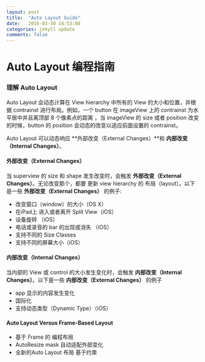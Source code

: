 ```yaml
---
layout: post
title:  "Auto Layout Guide"
date:   2016-03-30 14:53:08
categories: jekyll update
comments: false
---
```

# Auto Layout 编程指南

### 理解 Auto Layout

Auto Layout 会动态计算在 View hierarchy 中所有的 View 的大小和位置，并根据 contrainst 进行布局。例如，一个 button 在 imageView 上的 contrainst 为水平居中并且离顶部 8 个像素点的距离 ，当 imageView 的 size 或者 position 改变的时候，button 的 position 会动态的改变以适应前面设置的 contrainst。

Auto Layout 可以动态响应 **外部改变（External Changes）**和 **内部改变（Internal Changes）**。

#### 外部改变（External Changes）
当 superview 的 size 和 shape 发生改变时，会触发 **外部改变（External Changes）**。无论改变那个，都要 更新 view hierarchy 的 布局（layout）。以下是一些 **外部改变（External Changes）** 的例子:

* 改变窗口（window）的大小（OS X）
* 在iPad上 进入或者离开 Split View（iOS）
* 设备旋转 （iOS）
* 电话或录音的 bar 的出现或消失 （iOS）
* 支持不同的 Size Classes
* 支持不同的屏幕大小（iOS）

#### 内部改变（Internal Changes）

当内部的 View 或 control 的大小发生变化时，会触发 **内部改变（Internal Changes）**。以下是一些 **内部改变（External Changes）** 的例子

* app 显示的内容发生变化
* 国际化
* 支持动态类型（Dynamic Type）（iOS） 

#### Auto Layout Versus Frame-Based Layout

* 基于 Frame 的 编程布局
* AutoResize mask 自动适配外部变化
* 全新的Auto Layout 布局 基于约束